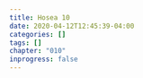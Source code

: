 ```yaml
---
title: Hosea 10
date: 2020-04-12T12:45:39-04:00
categories: []
tags: []
chapter: "010"
inprogress: false
---
```


